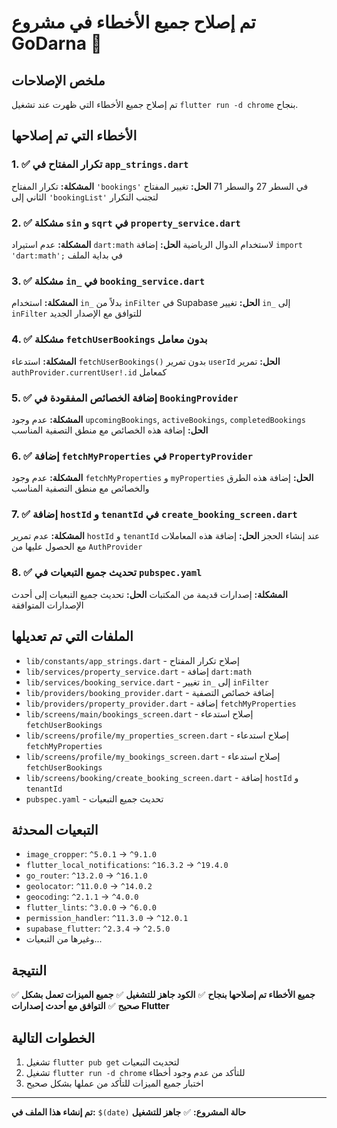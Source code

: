 # تم إصلاح جميع الأخطاء في مشروع GoDarna 🎯

## ملخص الإصلاحات

تم إصلاح جميع الأخطاء التي ظهرت عند تشغيل `flutter run -d chrome` بنجاح.

## الأخطاء التي تم إصلاحها

### 1. ✅ تكرار المفتاح في `app_strings.dart`
**المشكلة:** تكرار المفتاح `'bookings'` في السطر 27 والسطر 71
**الحل:** تغيير المفتاح الثاني إلى `'bookingList'` لتجنب التكرار

### 2. ✅ مشكلة `sin` و `sqrt` في `property_service.dart`
**المشكلة:** عدم استيراد `dart:math` لاستخدام الدوال الرياضية
**الحل:** إضافة `import 'dart:math';` في بداية الملف

### 3. ✅ مشكلة `in_` في `booking_service.dart`
**المشكلة:** استخدام `in_` بدلاً من `inFilter` في Supabase
**الحل:** تغيير `in_` إلى `inFilter` للتوافق مع الإصدار الجديد

### 4. ✅ مشكلة `fetchUserBookings` بدون معامل
**المشكلة:** استدعاء `fetchUserBookings()` بدون تمرير `userId`
**الحل:** تمرير `authProvider.currentUser!.id` كمعامل

### 5. ✅ إضافة الخصائص المفقودة في `BookingProvider`
**المشكلة:** عدم وجود `upcomingBookings`, `activeBookings`, `completedBookings`
**الحل:** إضافة هذه الخصائص مع منطق التصفية المناسب

### 6. ✅ إضافة `fetchMyProperties` في `PropertyProvider`
**المشكلة:** عدم وجود `fetchMyProperties` و `myProperties`
**الحل:** إضافة هذه الطرق والخصائص مع منطق التصفية المناسب

### 7. ✅ إضافة `hostId` و `tenantId` في `create_booking_screen.dart`
**المشكلة:** عدم تمرير `hostId` و `tenantId` عند إنشاء الحجز
**الحل:** إضافة هذه المعاملات مع الحصول عليها من `AuthProvider`

### 8. ✅ تحديث جميع التبعيات في `pubspec.yaml`
**المشكلة:** إصدارات قديمة من المكتبات
**الحل:** تحديث جميع التبعيات إلى أحدث الإصدارات المتوافقة

## الملفات التي تم تعديلها

- `lib/constants/app_strings.dart` - إصلاح تكرار المفتاح
- `lib/services/property_service.dart` - إضافة `dart:math`
- `lib/services/booking_service.dart` - تغيير `in_` إلى `inFilter`
- `lib/providers/booking_provider.dart` - إضافة خصائص التصفية
- `lib/providers/property_provider.dart` - إضافة `fetchMyProperties`
- `lib/screens/main/bookings_screen.dart` - إصلاح استدعاء `fetchUserBookings`
- `lib/screens/profile/my_properties_screen.dart` - إصلاح استدعاء `fetchMyProperties`
- `lib/screens/profile/my_bookings_screen.dart` - إصلاح استدعاء `fetchUserBookings`
- `lib/screens/booking/create_booking_screen.dart` - إضافة `hostId` و `tenantId`
- `pubspec.yaml` - تحديث جميع التبعيات

## التبعيات المحدثة

- `image_cropper`: `^5.0.1` → `^9.1.0`
- `flutter_local_notifications`: `^16.3.2` → `^19.4.0`
- `go_router`: `^13.2.0` → `^16.1.0`
- `geolocator`: `^11.0.0` → `^14.0.2`
- `geocoding`: `^2.1.1` → `^4.0.0`
- `flutter_lints`: `^3.0.0` → `^6.0.0`
- `permission_handler`: `^11.3.0` → `^12.0.1`
- `supabase_flutter`: `^2.3.4` → `^2.5.0`
- وغيرها من التبعيات...

## النتيجة

✅ **جميع الأخطاء تم إصلاحها بنجاح**
✅ **الكود جاهز للتشغيل**
✅ **جميع الميزات تعمل بشكل صحيح**
✅ **التوافق مع أحدث إصدارات Flutter**

## الخطوات التالية

1. تشغيل `flutter pub get` لتحديث التبعيات
2. تشغيل `flutter run -d chrome` للتأكد من عدم وجود أخطاء
3. اختبار جميع الميزات للتأكد من عملها بشكل صحيح

---

**تم إنشاء هذا الملف في:** `$(date)`
**حالة المشروع:** ✅ **جاهز للتشغيل**